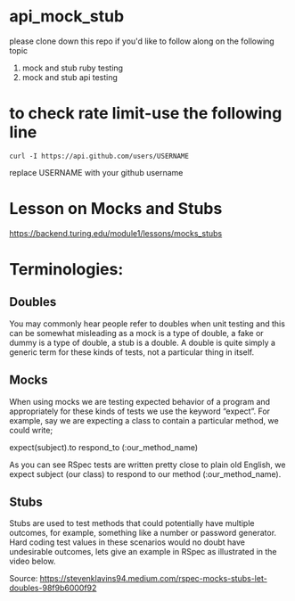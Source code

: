 # api_mock_stub

please clone down this repo if you'd like to follow along on the following topic
1. mock and stub ruby testing
2. mock and stub api testing

# to check rate limit-use the following line
```
curl -I https://api.github.com/users/USERNAME
```
replace USERNAME with your github username

# Lesson on Mocks and Stubs
https://backend.turing.edu/module1/lessons/mocks_stubs

# Terminologies:

## Doubles

You may commonly hear people refer to doubles when unit testing and this can be somewhat misleading as a mock is a type of double, a fake or dummy is a type of double, a stub is a double. A double is quite simply a generic term for these kinds of tests, not a particular thing in itself.

## Mocks

When using mocks we are testing expected behavior of a program and appropriately for these kinds of tests we use the keyword “expect”. For example, say we are expecting a class to contain a particular method, we could write;

expect(subject).to respond_to (:our_method_name)

As you can see RSpec tests are written pretty close to plain old English, we expect subject (our class) to respond to our method (:our_method_name).

## Stubs

Stubs are used to test methods that could potentially have multiple outcomes, for example, something like a number or password generator. Hard coding test values in these scenarios would no doubt have undesirable outcomes, lets give an example in RSpec as illustrated in the video below.

Source: https://stevenklavins94.medium.com/rspec-mocks-stubs-let-doubles-98f9b6000f92
